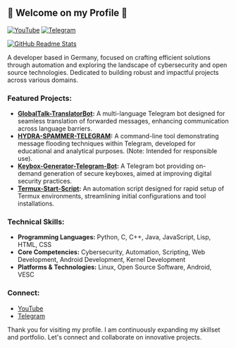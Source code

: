## 👋 Welcome on my Profile 👋

[![YouTube](https://img.shields.io/badge/YouTube-CryZuX-red?style=for-the-badge&logo=youtube&logoColor=white)](https://youtube.com/c/cryzux)
[![Telegram](https://img.shields.io/badge/Telegram-@CRZX1337-blue?style=for-the-badge&logo=telegram&logoColor=white)](https://t.me/CRZX1337)

[![GitHub Readme Stats](https://github-readme-stats.vercel.app/api?username=CRZX1337&theme=dark&show_icons=true)](https://github.com/CRZX1337)

A developer based in Germany, focused on crafting efficient solutions through automation and exploring the landscape of cybersecurity and open source technologies.  Dedicated to building robust and impactful projects across various domains.

### Featured Projects:

*   **[GlobalTalk-TranslatorBot](https://github.com/CRZX1337/GlobalTalk-TranslatorBot):**  A multi-language Telegram bot designed for seamless translation of forwarded messages, enhancing communication across language barriers.
*   **[HYDRA-SPAMMER-TELEGRAM](https://github.com/CRZX1337/HYDRA-SPAMMER-TELEGRAM):**  A command-line tool demonstrating message flooding techniques within Telegram, developed for educational and analytical purposes. (Note: Intended for responsible use).
*   **[Keybox-Generator-Telegram-Bot](https://github.com/CRZX1337/Keybox-Generator-Telegram-Bot):**  A Telegram bot providing on-demand generation of secure keyboxes, aimed at improving digital security practices.
*   **[Termux-Start-Script](https://github.com/CRZX1337/Termux-Start-Script):**  An automation script designed for rapid setup of Termux environments, streamlining initial configurations and tool installations.

### Technical Skills:

*   **Programming Languages:** Python, C, C++, Java, JavaScript, Lisp, HTML, CSS
*   **Core Competencies:** Cybersecurity, Automation, Scripting, Web Development, Android Development, Kernel Development
*   **Platforms & Technologies:** Linux, Open Source Software, Android, VESC

### Connect:

*   [YouTube](https://youtube.com/c/cryzux)
*   [Telegram](https://t.me/CRZX1337)

Thank you for visiting my profile.  I am continuously expanding my skillset and portfolio.  Let's connect and collaborate on innovative projects.
